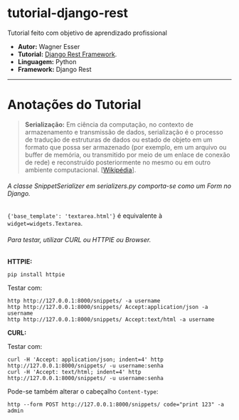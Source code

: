 # tutorial-django-rest

Tutorial feito com objetivo de aprendizado profissional

* **Autor:** Wagner Esser
* **Tutorial:** [Django Rest Framework](http://www.django-rest-framework.org/tutorial/1-serialization/#tutorial-1-serialization).
* **Linguagem:** Python
* **Framework:** Django Rest

---
# Anotações do Tutorial

> **Serialização:** Em ciência da computação, no contexto de armazenamento e transmissão de dados, serialização é o processo de tradução de estruturas de dados ou estado de objeto em um formato que possa ser armazenado (por exemplo, em um arquivo ou buffer de memória, ou transmitido por meio de um enlace de conexão de rede) e reconstruído posteriormente no mesmo ou em outro ambiente computacional. [[Wikipédia](https://pt.wikipedia.org/wiki/Serializa%C3%A7%C3%A3o)].

###### A classe *SnippetSerializer* em *serializers.py* comporta-se como um *Form* no Django.

`{'base_template': 'textarea.html'}` é equivalente à `widget=widgets.Textarea`.

###### Para testar, utilizar CURL ou HTTPIE ou Browser.
**HTTPIE:**

`pip install httpie`

Testar com:
```
http http://127.0.0.1:8000/snippets/ -a username
http http://127.0.0.1:8000/snippets/ Accept:application/json -a username
http http://127.0.0.1:8000/snippets/ Accept:text/html -a username
```

**CURL:**

Testar com:
```
curl -H 'Accept: application/json; indent=4' http http://127.0.0.1:8000/snippets/ -u username:senha
curl -H 'Accept: text/html; indent=4' http http://127.0.0.1:8000/snippets/ -u username:senha
```

Pode-se também alterar o cabeçalho `Content-type`:

```
http --form POST http://127.0.0.1:8000/snippets/ code="print 123" -a admin
```